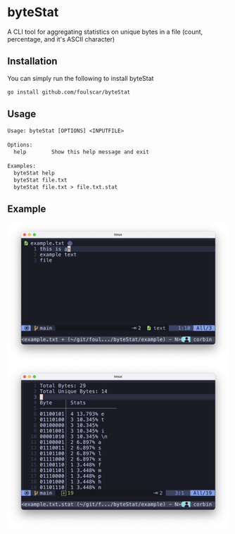 # byteStat
A CLI tool for aggregating statistics on unique bytes in a file (count, percentage, and it's ASCII character)

## Installation
You can simply run the following to install byteStat
```bash
go install github.com/foulscar/byteStat
```

## Usage
```
Usage: byteStat [OPTIONS] <INPUTFILE>

Options:
  help        Show this help message and exit

Examples:
  byteStat help
  byteStat file.txt
  byteStat file.txt > file.txt.stat
```

## Example
![example.txt](images/example.txt.png)
![example.txt.stat](images/example.txt.stat.png)
